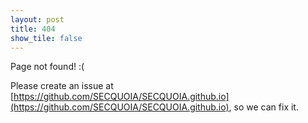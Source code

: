 ```yaml
---
layout: post
title: 404
show_tile: false
---
```


Page not found! :( 
    
Please create an issue at [https://github.com/SECQUOIA/SECQUOIA.github.io](https://github.com/SECQUOIA/SECQUOIA.github.io), so we can fix it.